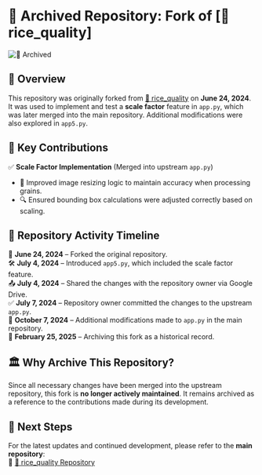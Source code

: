 # 📂 Archived Repository: Fork of [🌾 rice_quality]  

![📌 Archived](https://img.shields.io/badge/status-archived-red)  

## 📜 Overview  
This repository was originally forked from [🌾 rice_quality](https://github.com/sakshamraj4/rice_quality) on **June 24, 2024**. It was used to implement and test a **scale factor** feature in `app.py`, which was later merged into the main repository. Additional modifications were also explored in `app5.py`.  

## 🚀 Key Contributions  
✅ **Scale Factor Implementation** (Merged into upstream `app.py`)  
   - 📏 Improved image resizing logic to maintain accuracy when processing grains.  
   - 🔍 Ensured bounding box calculations were adjusted correctly based on scaling.  

## 📌 Repository Activity Timeline  
📅 **June 24, 2024** – Forked the original repository.  
🛠 **July 4, 2024** – Introduced `app5.py`, which included the scale factor feature.  
📤 **July 4, 2024** – Shared the changes with the repository owner via Google Drive.  
✅ **July 7, 2024** – Repository owner committed the changes to the upstream `app.py`.  
🔧 **October 7, 2024** – Additional modifications made to `app.py` in the main repository.  
📁 **February 25, 2025** – Archiving this fork as a historical record.  

## 🏛 Why Archive This Repository?  
Since all necessary changes have been merged into the upstream repository, this fork is **no longer actively maintained**. It remains archived as a reference to the contributions made during its development.  

## 🔗 Next Steps  
For the latest updates and continued development, please refer to the **main repository**:  
🔗 [🌾 rice_quality Repository](https://github.com/sakshamraj4/rice_quality)  
